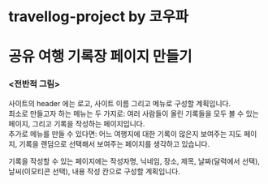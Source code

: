# travellog-project by 코우파

# 공유 여행 기록장 페이지 만들기

### <전반적 그림>
사이트의 header 에는 로고, 사이트 이름 그리고 메뉴로 구성할 계획입니다. </br> 
최소로 만들고자 하는 메뉴는 두 가지로: 여러 사람들이 올린 기록들을 모두 볼 수 있는 페이지, 그리고 기록을 작성하는 페이지입니다. </br>
추가로 메뉴를 만들 수 있다면: 어느 여행지에 대한 기록이 많은지 보여주는 지도 페이지, 기록을 랜덤으로 선택해서 보여주는 페이지를 생각하고 있습니다. </br>

기록을 작성할 수 있는 페이지에는 작성자명, 닉네임, 장소, 제목, 날짜(달력에서 선택), 날씨(이모티콘 선택), 내용 작성 칸으로 구성할 계획입니다. </br>
